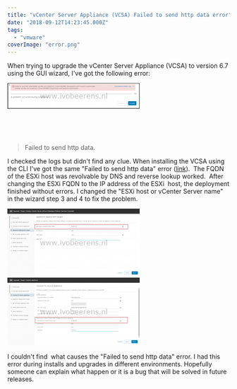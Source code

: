 ```yaml
---
title: "vCenter Server Appliance (VCSA) Failed to send http data error"
date: "2018-09-12T14:23:45.000Z"
tags: 
  - "vmware"
coverImage: "error.png"
---
```


When trying to upgrade the vCenter Server Appliance (VCSA) to version 6.7 using the GUI wizard, I've got the following error:

[![](images/error-300x58.png)](https://www.ivobeerens.nl/wp-content/uploads/2018/09/error.png)

 

 

> Failed to send http data.

I checked the logs but didn't find any clue. When installing the VCSA using the CLI I've got the same "Failed to send http data" error ([link](https://www.ivobeerens.nl/2018/08/20/vcenter-server-appliance-vcsa-automated-unattended-deployment/)).  The FQDN of the ESXi host was revolvable by DNS and reverse lookup worked.  After changing the ESXi FQDN to the IP address of the ESXi  host, the deployment finished without errors. I changed the "ESXi host or vCenter Server name" in the wizard step 3 and 4 to fix the problem.

[![](images/failed-to-send-1-300x153.png)](https://www.ivobeerens.nl/wp-content/uploads/2018/09/failed-to-send-1.png) [![](images/failed-to-send-300x153.png)](https://www.ivobeerens.nl/wp-content/uploads/2018/09/failed-to-send.png)

I couldn't find  what causes the "Failed to send http data" error. I had this error during installs and upgrades in different environments. Hopefully someone can explain what happen or it is a bug that will be solved in future releases.
